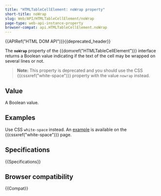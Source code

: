 ```yaml
---
title: "HTMLTableCellElement: noWrap property"
short-title: noWrap
slug: Web/API/HTMLTableCellElement/noWrap
page-type: web-api-instance-property
browser-compat: api.HTMLTableCellElement.noWrap
---
```


{{APIRef("HTML DOM API")}}{{deprecated_header}}

The **`noWrap`** property of the {{domxref("HTMLTableCellElement")}} interface returns a Boolean value indicating if the text of the cell may be wrapped on several lines or not.

> **Note:** This property is deprecated and you should use the CSS {{cssxref("white-space")}} property with the value `nowrap` instead.

## Value

A Boolean value.

## Examples

Use CSS `white-space` instead. An [example](/en-US/docs/Web/CSS/white-space#controlling_line_wrapping_in_tables) is available on the {{cssxref("white-space")}} page.

## Specifications

{{Specifications}}

## Browser compatibility

{{Compat}}
